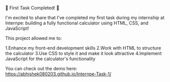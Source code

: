 🚀 First Task Completed! 🚀

I'm excited to share that I've completed my first task during my internship at Internpe: building a fully functional calculator using HTML, CSS, and JavaScript!

This project allowed me to:

1.Enhance my front-end development skills
2.Work with HTML to structure the calculator
3.Use CSS to style it and make it look attractive
4.Implement JavaScript for the calculator's functionality

You can check out the demo here: https://abhishek080203.github.io/Internpe-Task-1/
